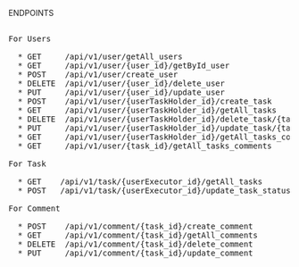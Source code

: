 ENDPOINTS
 <pre> 
For Users
 
  * GET &nbsp;&nbsp;&nbsp;&nbsp;/api/v1/user/getAll_users
  * GET &nbsp;&nbsp;&nbsp;&nbsp;/api/v1/user/{user_id}/getById_user
  * POST &nbsp;&nbsp;&nbsp;/api/v1/user/create_user
  * DELETE &nbsp;/api/v1/user/{user_id}/delete_user
  * PUT &nbsp;&nbsp;&nbsp;&nbsp;/api/v1/user/{user_id}/update_user
  * POST &nbsp;&nbsp;&nbsp;/api/v1/user/{userTaskHolder_id}/create_task
  * GET &nbsp;&nbsp;&nbsp;&nbsp;/api/v1/user/{userTaskHolder_id}/getAll_tasks
  * DELETE &nbsp;/api/v1/user/{userTaskHolder_id}/delete_task/{task_id}
  * PUT &nbsp;&nbsp;&nbsp;&nbsp;/api/v1/user/{userTaskHolder_id}/update_task/{task_id}
  * GET &nbsp;&nbsp;&nbsp;&nbsp;/api/v1/user/{userTaskHolder_id}/getAll_tasks_comments
  * GET &nbsp;&nbsp;&nbsp;&nbsp;/api/v1/user/{task_id}/getAll_tasks_comments
 
For Task
 
  * GET &nbsp;&nbsp;&nbsp;/api/v1/task/{userExecutor_id}/getAll_tasks
  * POST &nbsp;&nbsp;/api/v1/task/{userExecutor_id}/update_task_status/{task_id}

For Comment
    
  * POST &nbsp;&nbsp;&nbsp;/api/v1/comment/{task_id}/create_comment
  * GET &nbsp;&nbsp;&nbsp;&nbsp;/api/v1/comment/{task_id}/getAll_comments
  * DELETE &nbsp;/api/v1/comment/{task_id}/delete_comment
  * PUT &nbsp;&nbsp;&nbsp;&nbsp;/api/v1/comment/{task_id}/update_comment
    
  </pre>